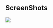 ## ScreenShots
<img src="https://raw.githubusercontent.com/TanmayDaga/AndroidCourseZainFarhan/main/Photos%20for%20different%20Apps/Quake%20Report%20Master/Screenshot%202021-12-03%20at%209.31.36%20AM.png">